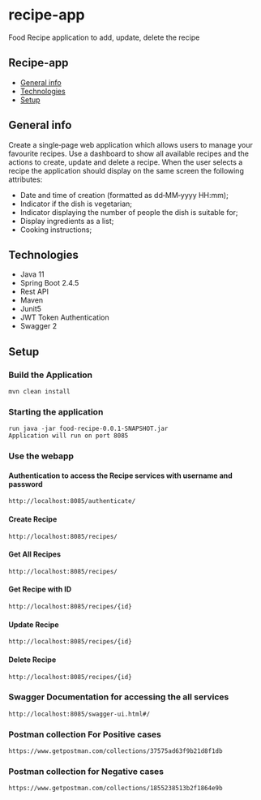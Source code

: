 # recipe-app
Food Recipe application to add, update, delete the recipe

## Recipe-app
* [General info](#general-info)
* [Technologies](#technologies)
* [Setup](#setup)

## General info
Create a single‐page web application which allows users to manage your favourite recipes.
Use a dashboard to show all available recipes and the actions to create, update and delete a recipe.
When the user selects a recipe the application should display on the same screen the following attributes:
 * Date and time of creation (formatted as dd‐MM‐yyyy HH:mm);
 * Indicator if the dish is vegetarian;
 * Indicator displaying the number of people the dish is suitable for;
 * Display ingredients as a list;
 * Cooking instructions;
## Technologies
* Java 11
* Spring Boot 2.4.5
* Rest API
* Maven
* Junit5
* JWT Token Authentication
* Swagger 2

## Setup
### Build the Application
 ``` mvn clean install ```
### Starting the application
```change to target directory
run java -jar food-recipe-0.0.1-SNAPSHOT.jar
Application will run on port 8085
```
### Use the webapp
#### Authentication to access the Recipe services with username and password
```http://localhost:8085/authenticate/  ```

#### Create Recipe <br/>
``` http://localhost:8085/recipes/  ```

#### Get All Recipes
``` http://localhost:8085/recipes/ ```

#### Get Recipe with ID
``` http://localhost:8085/recipes/{id} ```

#### Update Recipe 
``` http://localhost:8085/recipes/{id} ```

#### Delete Recipe
``` http://localhost:8085/recipes/{id} ```

### Swagger Documentation for accessing the all services <br/>
``` http://localhost:8085/swagger-ui.html#/ ```

### Postman collection For Positive cases
``` https://www.getpostman.com/collections/37575ad63f9b21d8f1db ``` 

### Postman collection for Negative cases
``` https://www.getpostman.com/collections/1855238513b2f1864e9b ``` 

